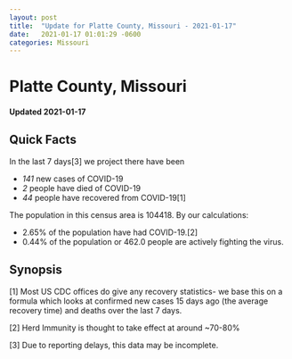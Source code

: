 ```yaml
---
layout: post
title:  "Update for Platte County, Missouri - 2021-01-17"
date:   2021-01-17 01:01:29 -0600
categories: Missouri
---
```


# Platte County, Missouri
#### Updated 2021-01-17

## Quick Facts

In the last 7 days[3] we project there have been
- *141* new cases of COVID-19
- *2* people have died of COVID-19
- *44* people have recovered from COVID-19[1]

The population in this census area is 104418. By our calculations:
- 2.65% of the population have had COVID-19.[2]
- 0.44% of the population or 462.0 people are actively fighting the virus.

## Synopsis




[1] Most US CDC offices do give any recovery statistics- we base this on a formula which looks at confirmed new cases
15 days ago (the average recovery time) and deaths over the last 7 days.

[2] Herd Immunity is thought to take effect at around ~70-80%

[3] Due to reporting delays, this data may be incomplete.
 
    
